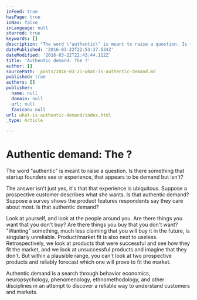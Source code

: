 ```yaml
---
inFeed: true
hasPage: true
inNav: false
inLanguage: null
starred: true
keywords: []
description: "The word \"authentic\" is meant to raise a question. Is there something that startup founders see or experience, that appears to be demand but isn't? \_"
datePublished: '2016-03-22T22:53:37.534Z'
dateModified: '2016-03-22T22:43:44.112Z'
title: 'Authentic demand: The ?'
author: []
sourcePath: _posts/2016-03-21-what-is-authentic-demand.md
published: true
authors: []
publisher:
  name: null
  domain: null
  url: null
  favicon: null
url: what-is-authentic-demand/index.html
_type: Article

---
```

# Authentic demand: The ?

The word "authentic" is meant to raise a question. Is there something that startup founders see or experience, that appears to be demand but isn't?  

The answer isn't just yes, it's that that experience is ubiquitous. Suppose a prospective customer describes what she wants.  Is that authentic demand?  Suppose a survey shows the product features respondents say they care about most.  Is that authentic demand?

Look at yourself, and look at the people around you.  Are there things you want that you don't buy?  Are there things you buy that you don't want?  "Wanting" something, much less claiming that you will buy it in the future, is singularly unreliable.  Product/market fit is also next to useless.  Retrospectively, we look at products that were successful and see how they fit the market, and we look at unsuccessful products and imagine that they don't.  But within a plausible range, you can't look at two prospective products and reliably forecast which one will prove to fit the market.

Authentic demand is a search through behavior economics, neuropsychology, phenomenology, ethnomethodology, and other disciplines in an attempt to discover a reliable way to understand customers and markets.